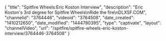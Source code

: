 {
    "title": "Spitfire Wheels:Eric Koston Interview",
    "description": "Eric Koston's 3rd degree for Spitfire Wheels\nRide the fire\nDLXSF.COM",
    "channelid": "3764446",
    "videoid": "3764508",
    "date_created": "1410212650",
    "date_modified": "1444780395",
    "type": "captivate",
    "layout": "channelVideo",
    "url": "\/spitfire\/spitfire-wheels-eric-koston-interview\/3764446-3764508"
}